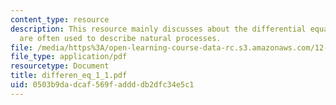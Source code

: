 ```yaml
---
content_type: resource
description: This resource mainly discusses about the differential equations which
  are often used to describe natural processes.
file: /media/https%3A/open-learning-course-data-rc.s3.amazonaws.com/12-864-inference-from-data-and-models-spring-2005/0503b9dadcaf569faddddb2dfc34e5c1_differen_eq_1_1.pdf
file_type: application/pdf
resourcetype: Document
title: differen_eq_1_1.pdf
uid: 0503b9da-dcaf-569f-addd-db2dfc34e5c1
---
```

